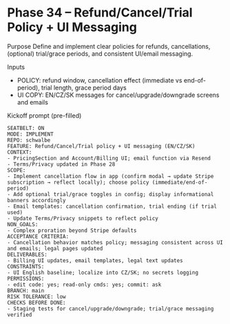 # Phase 34 – Refund/Cancel/Trial Policy + UI Messaging

Purpose
Define and implement clear policies for refunds, cancellations, (optional) trial/grace periods, and consistent UI/email messaging.

Inputs
- POLICY: refund window, cancellation effect (immediate vs end-of-period), trial length, grace period days
- UI COPY: EN/CZ/SK messages for cancel/upgrade/downgrade screens and emails

Kickoff prompt (pre-filled)
```
SEATBELT: ON
MODE: IMPLEMENT
REPO: schwalbe
FEATURE: Refund/Cancel/Trial policy + UI messaging (EN/CZ/SK)
CONTEXT:
- PricingSection and Account/Billing UI; email function via Resend
- Terms/Privacy updated in Phase 28
SCOPE:
- Implement cancellation flow in app (confirm modal → update Stripe subscription → reflect locally); choose policy (immediate/end-of-period)
- Add optional trial/grace toggles in config; display informational banners accordingly
- Email templates: cancellation confirmation, trial ending (if trial used)
- Update Terms/Privacy snippets to reflect policy
NON_GOALS:
- Complex proration beyond Stripe defaults
ACCEPTANCE CRITERIA:
- Cancellation behavior matches policy; messaging consistent across UI and emails; legal pages updated
DELIVERABLES:
- Billing UI updates, email templates, legal text updates
CONSTRAINTS:
- UI English baseline; localize into CZ/SK; no secrets logging
PERMISSIONS:
- edit code: yes; read-only cmds: yes; commit: ask
BRANCH: main
RISK TOLERANCE: low
CHECKS BEFORE DONE:
- Staging tests for cancel/upgrade/downgrade; trial/grace messaging verified
```

